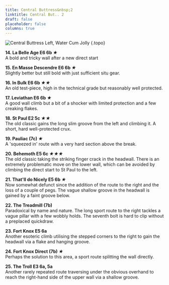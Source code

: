 ```yaml
---
title: Central Buttress&nbsp;2 
linktitle: Central But.. 2
draft: false
placeholder: false
columns: true
---
```




![Central Buttress Left, Water Cum Jolly](/img/peak/water-cum-jolly/WCJ-Central-Buttress-2.jpg)
{.topo}

**14. La Belle Age E6 6b *★***  
A bold and tricky wall after a new direct start

**15. En Masse Descendre E6 6b *★***  
Slightly better but still bold with just sufficient situ gear.

**16. In Bulk E6 6b *★★***  
An old test-piece, high in the technical grade but reasonably well protected.

**17. Leviathan E6 6b *★***  
A good wall climb but a bit of a shocker with limited protection and a few creaking flakes.

**18. St Paul E2 5c *★★***  
The old classic gains the long slim groove from the left and climbing it. A short, hard well-protected crux.

**19. Pauliac (7c) *★***  
A 'squeezed in' route with a very hard section above the break.

**20. Behemoth E5 6c *★★★***  
The old classic taking the striking finger crack in the headwall. There is an extremely problematic move on the lower wall, which can be avoided by climbing the direct start to St Paul to the left.

**21. That'll do Nicely E5 6b *★***  
Now somewhat defunct since the addition of the route to the right and the loss of a couple of pegs. The vague shallow groove in the headwall is gained by a faint groove below.

**22. The Treadmill (7b)**  
Paradoxical by name and nature. The long sport route to the right tackles a vague pillar with a few wobbly holds. The seventh bolt is hard to clip without a preplaced quickdraw.

**23. Fort Knox E5 6a**  
Another esoteric climb utilising the stepped corners to the right to gain the headwall via a flake and hanging groove.

**24. Fort Knox Direct (7b) *★***  
Perhaps the solution to this area, a sport route splitting the wall directly.

**25. The Troll E3 6a, 5a**  
Another rarely repeated route traversing under the obvious overhand to reach the right-hand side of the upper wall via a shallow groove.